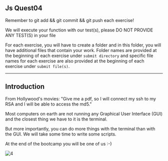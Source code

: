 ## Js Quest04

Remember to git add && git commit && git push each exercise!

We will execute your function with our test(s), please DO NOT PROVIDE ANY TEST(S) in your file

For each exercise, you will have to create a folder and in this folder, you will have additional files that contain your work. Folder names are provided at the beginning of each exercise under `submit directory` and specific file names for each exercise are also provided at the beginning of each exercise under `submit file(s)`.

-------------------------------------------------------------------------------------------------------------------------------------------------------------------------

## Introduction
From Hollywood's movies:
"Give me a pdf, so I will connect my ssh to my RSA and I will be able to access the md5."

Most computers on earth are not running any Graphical User Interface (GUI) and the closest thing we have to it is the terminal.

But more importantly, you can do more things with the terminal than with the GUI.
We will take some time to write some scripts.

At the end of the bootcamp you will be one of us :-)

![4](https://user-images.githubusercontent.com/51156057/213815972-0c56c916-5226-4e7b-a0c0-f45d98b18123.jpg)
